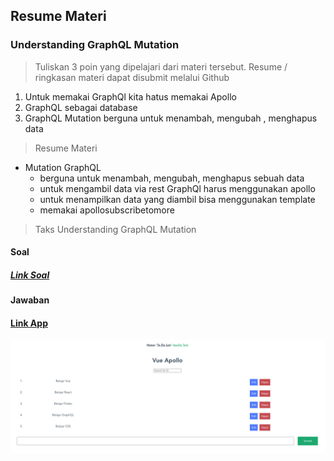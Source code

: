 ## Resume Materi 
### Understanding GraphQL Mutation

> Tuliskan 3 poin yang dipelajari dari materi tersebut. Resume / ringkasan materi dapat disubmit melalui Github
1.  Untuk memakai GraphQl kita hatus memakai Apollo
2.  GraphQL sebagai database 
3.  GraphQL Mutation berguna untuk menambah, mengubah , menghapus data

> Resume Materi
-   Mutation GraphQL
    -   berguna untuk menambah, mengubah, menghapus sebuah data
    -   untuk mengambil data via rest GraphQl harus menggunakan apollo
    -   untuk menampilkan data yang diambil bisa menggunakan template
    -   memakai apollosubscribetomore

> Taks Understanding GraphQL Mutation
#### Soal
##### [Link Soal](https://docs.google.com/document/d/1adlkVrgw52__qGZdXFAJoCuCCA0xCq8tSyArmNAjeOY/edit)

#### Jawaban
#### [Link App](../todo-list/src/views/ApolloView.vue)
![kodingan](./Screenshots/apollo.png)